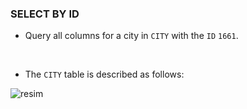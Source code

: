 ### SELECT BY ID

* Query all columns for a city in <code>CITY</code> with the <code>ID</code> <code>1661</code>.
<br>

* The <code>CITY</code> table is described as follows:

![resim](https://s3.amazonaws.com/hr-challenge-images/8137/1449729804-f21d187d0f-CITY.jpg)
